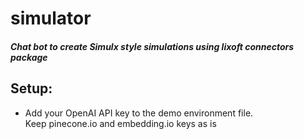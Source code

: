
<!-- README.md is generated from README.Rmd. Please edit that file -->

# <span >simulator</span>

##### <span class="cool-font2">Chat bot to create Simulx style simulations using lixoft connectors package</span>

## Setup:

- Add your OpenAI API key to the demo environment file.  
  Keep pinecone.io and embedding.io keys as is 
